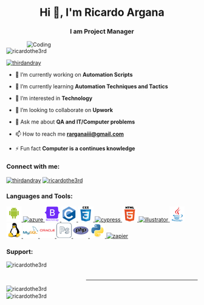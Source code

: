 <h1 align="center">Hi 👋, I'm Ricardo Argana</h1>

<h3 align="center">I am Project Manager</h3>
<img align="right" alt="Coding" width="450" src="https://c.tenor.com/DKzsH-YSXI4AAAAd/anime-chill.gif">


<p align="left"> <img src="https://komarev.com/ghpvc/?username=ricardothe3rd&label=Profile%20views&color=0e75b6&style=flat" alt="ricardothe3rd" /> </p>

<p align="left"> <a href="https://twitter.com/thirdandray" target="blank"><img src="https://img.shields.io/twitter/follow/thirdandray?logo=twitter&style=for-the-badge" alt="thirdandray" /></a> </p>

- 🔭 I’m currently working on **Automation Scripts**

- 🌱 I’m currently learning **Automation Techniques and Tactics**

- 👀 I’m interested in **Technology**

- 👯 I’m looking to collaborate on **Upwork**

- 💬 Ask me about **QA and IT/Computer problems**

- 📫 How to reach me **rarganaiii@gmail.com**

- ⚡ Fun fact **Computer is a continues knowledge**

<h3 align="left">Connect with me:</h3>
<p align="left">
<a href="https://twitter.com/thirdandray" target="blank"><img align="center" src="https://raw.githubusercontent.com/rahuldkjain/github-profile-readme-generator/master/src/images/icons/Social/twitter.svg" alt="thirdandray" height="30" width="40" /></a>
<a href="https://instagram.com/ricardothe3rd" target="blank"><img align="center" src="https://raw.githubusercontent.com/rahuldkjain/github-profile-readme-generator/master/src/images/icons/Social/instagram.svg" alt="ricardothe3rd" height="30" width="40" /></a>
</p>

<h3 align="left">Languages and Tools:</h3>
<p align="left"> <a href="https://developer.android.com" target="_blank" rel="noreferrer"> <img src="https://raw.githubusercontent.com/devicons/devicon/master/icons/android/android-original-wordmark.svg" alt="android" width="40" height="40"/> </a> <a href="https://azure.microsoft.com/en-in/" target="_blank" rel="noreferrer"> <img src="https://www.vectorlogo.zone/logos/microsoft_azure/microsoft_azure-icon.svg" alt="azure" width="40" height="40"/> </a> <a href="https://getbootstrap.com" target="_blank" rel="noreferrer"> <img src="https://raw.githubusercontent.com/devicons/devicon/master/icons/bootstrap/bootstrap-plain-wordmark.svg" alt="bootstrap" width="40" height="40"/> </a> <a href="https://www.cprogramming.com/" target="_blank" rel="noreferrer"> <img src="https://raw.githubusercontent.com/devicons/devicon/master/icons/c/c-original.svg" alt="c" width="40" height="40"/> </a> <a href="https://www.w3schools.com/css/" target="_blank" rel="noreferrer"> <img src="https://raw.githubusercontent.com/devicons/devicon/master/icons/css3/css3-original-wordmark.svg" alt="css3" width="40" height="40"/> </a> <a href="https://www.cypress.io" target="_blank" rel="noreferrer"> <img src="https://raw.githubusercontent.com/simple-icons/simple-icons/6e46ec1fc23b60c8fd0d2f2ff46db82e16dbd75f/icons/cypress.svg" alt="cypress" width="40" height="40"/> </a> <a href="https://www.w3.org/html/" target="_blank" rel="noreferrer"> <img src="https://raw.githubusercontent.com/devicons/devicon/master/icons/html5/html5-original-wordmark.svg" alt="html5" width="40" height="40"/> </a> <a href="https://www.adobe.com/in/products/illustrator.html" target="_blank" rel="noreferrer"> <img src="https://www.vectorlogo.zone/logos/adobe_illustrator/adobe_illustrator-icon.svg" alt="illustrator" width="40" height="40"/> </a> <a href="https://www.java.com" target="_blank" rel="noreferrer"> <img src="https://raw.githubusercontent.com/devicons/devicon/master/icons/java/java-original.svg" alt="java" width="40" height="40"/> </a> <a href="https://www.linux.org/" target="_blank" rel="noreferrer"> <img src="https://raw.githubusercontent.com/devicons/devicon/master/icons/linux/linux-original.svg" alt="linux" width="40" height="40"/> </a> <a href="https://www.mysql.com/" target="_blank" rel="noreferrer"> <img src="https://raw.githubusercontent.com/devicons/devicon/master/icons/mysql/mysql-original-wordmark.svg" alt="mysql" width="40" height="40"/> </a> <a href="https://www.oracle.com/" target="_blank" rel="noreferrer"> <img src="https://raw.githubusercontent.com/devicons/devicon/master/icons/oracle/oracle-original.svg" alt="oracle" width="40" height="40"/> </a> <a href="https://www.photoshop.com/en" target="_blank" rel="noreferrer"> <img src="https://raw.githubusercontent.com/devicons/devicon/master/icons/photoshop/photoshop-line.svg" alt="photoshop" width="40" height="40"/> </a> <a href="https://www.php.net" target="_blank" rel="noreferrer"> <img src="https://raw.githubusercontent.com/devicons/devicon/master/icons/php/php-original.svg" alt="php" width="40" height="40"/> </a> <a href="https://www.python.org" target="_blank" rel="noreferrer"> <img src="https://raw.githubusercontent.com/devicons/devicon/master/icons/python/python-original.svg" alt="python" width="40" height="40"/> </a> <a href="https://zapier.com" target="_blank" rel="noreferrer"> <img src="https://www.vectorlogo.zone/logos/zapier/zapier-icon.svg" alt="zapier" width="40" height="40"/> </a> </p>

<h3 align="left">Support:</h3>
<p><a href="https://www.buymeacoffee.com/ricardothe3rd"> <img align="left" src="https://cdn.buymeacoffee.com/buttons/v2/default-yellow.png" height="50" width="210" alt="ricardothe3rd" /></a></p><br><br>
<hr>

<p><img align="left" width="410" src="https://github-readme-stats.vercel.app/api?username=ricardothe3rd&show_icons=true&locale=en" alt="ricardothe3rd" /></p>

<p><img align="center"  width="410" src="https://github-readme-streak-stats.herokuapp.com/?user=ricardothe3rd&" alt="ricardothe3rd" /></p>
